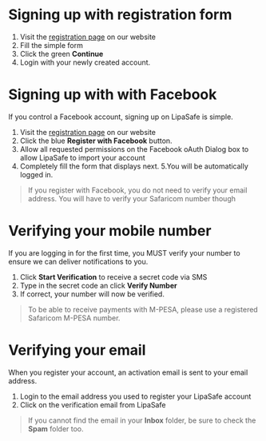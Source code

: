 # Signing up with registration form
1. Visit the [registration page](https://lipasafe.com/join) on our website
2. Fill the simple form
3. Click the green **Continue**
4. Login with your newly created account.

# Signing up with with Facebook
If you control a Facebook account, signing up on LipaSafe is simple.

1. Visit the [registration page](https://lipasafe.com/join) on our website
2. Click the blue **Register with Facebook** button.
3. Allow all requested permissions on the Facebook oAuth Dialog box to allow LipaSafe to import your account
4. Completely fill the form that displays next.
5.You will be automatically logged in.

> If you register with Facebook, you do not need to verify your email address. You will have to verify your Safaricom number though

# Verifying your mobile number
If you are logging in for the first time, you MUST verify your number to ensure we can deliver notifications to you. 

1. Click **Start Verification** to receive a secret code via SMS
2. Type in the secret code an click **Verify Number**
3. If correct, your number will now be verified.

> To be able to receive payments with M-PESA, please use a registered Safaricom M-PESA number. 

# Verifying your email
When you register your account, an activation email is sent to your email address. 

1. Login to the email address you used to register your LipaSafe account
2. Click on the verification email from LipaSafe

> If you cannot find the email in your **Inbox** folder, be sure to check the **Spam** folder too.
